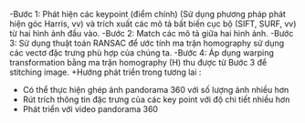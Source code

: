 -Bước 1: Phát hiện các keypoint (điểm chính) (Sử dụng phương pháp phát hiện góc Harris, vv) và trích xuất các mô tả bất biến cục bộ (SIFT, SURF, vv) từ hai hình ảnh
đầu vào.
-Bước 2: Match các mô tả giữa hai hình ảnh.
-Bước 3: Sử dụng thuật toán RANSAC để ước tính ma trận homography sử dụng các vectơ đặc trưng phù hợp của chúng ta.
-Bước 4: Áp dụng warping transformation bằng ma trận homography (H) thu được từ Bước 3 để stitching image.
+Hướng phát triển trong tương lai :
- Có thể thực hiện ghép ảnh pandorama 360 với số lượng ảnh nhiều hơn
- Rút trích thông tin đặc trưng của các key point với độ chi tiết nhiều hơn
- Phát triển với video pandorama 360
